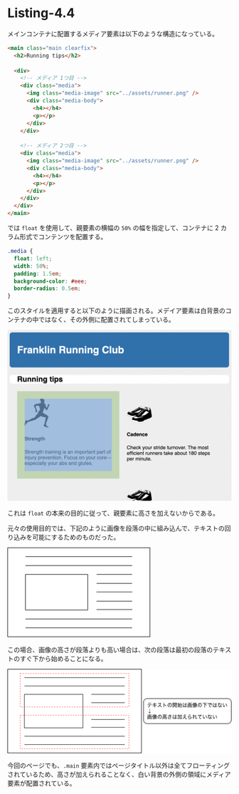 # Listing-4.4

メインコンテナに配置するメディア要素は以下のような構造になっている。

```html
<main class="main clearfix">
  <h2>Running tips</h2>

  <div>
    <!-- メディア 1つ目 -->
    <div class="media">
      <img class="media-image" src="../assets/runner.png" />
      <div class="media-body">
        <h4></h4>
        <p></p>
      </div>
    </div>

    <!-- メディア 2つ目 -->
    <div class="media">
      <img class="media-image" src="../assets/runner.png" />
      <div class="media-body">
        <h4></h4>
        <p></p>
      </div>
    </div>
  </div>
</main>
```

では `float` を使用して、親要素の横幅の `50%` の幅を指定して、コンテナに 2 カラム形式でコンテンツを配置する。

```css
.media {
  float: left;
  width: 50%;
  padding: 1.5em;
  background-color: #eee;
  border-radius: 0.5em;
}
```

このスタイルを適用すると以下のように描画される。メデイア要素は白背景のコンテナの中ではなく、その外側に配置されてしまっている。

![](assets/2021-10-24-00-30-51.png)

これは `float` の本来の目的に従って、親要素に高さを加えないからである。

元々の使用目的では、下記のように画像を段落の中に組み込んで、テキストの回り込みを可能にするためのものだった。

![](../assets/float-purpose.png)

この場合、画像の高さが段落よりも高い場合は、次の段落は最初の段落のテキストのすぐ下から始めることになる。

![](../assets/float-purpose-height.png)

今回のページでも、`.main` 要素内ではページタイトル以外は全てフローティングされているため、高さが加えられることなく、白い背景の外側の領域にメディア要素が配置されている。
